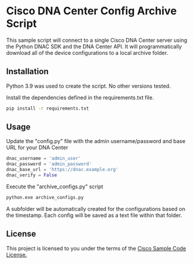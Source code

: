 # Cisco DNA Center Config Archive Script

This sample script will connect to a single Cisco DNA Center server using the Python DNAC SDK and the DNA Center API.  It will programmatically download all of the device configurations to a local archive folder.

## Installation

Python 3.9 was used to create the script.  No other versions tested.

Install the dependencies defined in the requirements.txt file.

```bash
pip install -r requirements.txt
```

## Usage

Update the "config.py" file with the admin username/password and base URL for your DNA Center
```python
dnac_username = 'admin_user'
dnac_password = 'admin_password'
dnac_base_url = 'https://dnac.example.org'
dnac_verify = False
```

Execute the "archive_configs.py" script
```bash
python.exe archive_configs.py
```

A subfolder will be automatically created for the configurations based on the timestamp.  Each config will be saved as a text file within that folder.


## License
This project is licensed to you under the terms of the [Cisco Sample Code License.](https://github.com/cisco-code-projects/DNAC-Config-Archive/main/LICENSE)